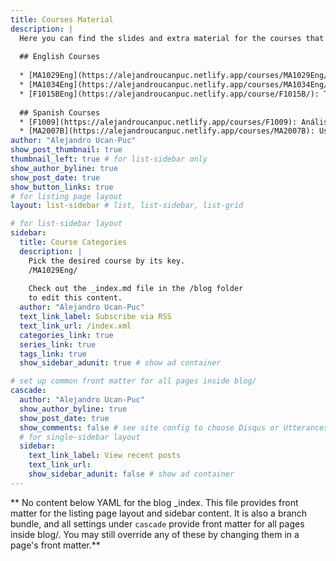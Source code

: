 ```yaml
---
title: Courses Material
description: |
  Here you can find the slides and extra material for the courses that I've been giving here at Tec de Monterrey Campus Monterrey.
  
  ## English Courses
  
  * [MA1029Eng](https://alejandroucanpuc.netlify.app/courses/MA1029Eng/): Intermediate Mathematical Modeling.
  * [MA1034Eng](https://alejandroucanpuc.netlify.app/courses/MA1034Eng/): Process Modelling using Linear Algebra.
  * [F1015BEng](https://alejandroucanpuc.netlify.app/course/F1015B/): Thermodynamics Modeling in Engineering.
  
  ## Spanish Courses
  * [F1009](https://alejandroucanpuc.netlify.app/courses/F1009): Análisis de Métodos Matemáticos para la Física.
  * [MA2007B](https://alejandroucanpuc.netlify.app/courses/MA2007B): Uso de Geometría y Topología para la Ciencia de Datos.
author: "Alejandro Ucan-Puc"
show_post_thumbnail: true
thumbnail_left: true # for list-sidebar only
show_author_byline: true
show_post_date: true
show_button_links: true
# for listing page layout
layout: list-sidebar # list, list-sidebar, list-grid

# for list-sidebar layout
sidebar: 
  title: Course Categories
  description: |
    Pick the desired course by its key.
    /MA1029Eng/
    
    Check out the _index.md file in the /blog folder 
    to edit this content. 
  author: "Alejandro Ucan-Puc"
  text_link_label: Subscribe via RSS
  text_link_url: /index.xml
  categories_link: true
  series_link: true
  tags_link: true
  show_sidebar_adunit: true # show ad container

# set up common front matter for all pages inside blog/
cascade:
  author: "Alejandro Ucan-Puc"
  show_author_byline: true
  show_post_date: true
  show_comments: false # see site config to choose Disqus or Utterances
  # for single-sidebar layout
  sidebar:
    text_link_label: View recent posts
    text_link_url: 
    show_sidebar_adunit: false # show ad container
---
```


** No content below YAML for the blog _index. This file provides front matter for the listing page layout and sidebar content. It is also a branch bundle, and all settings under `cascade` provide front matter for all pages inside blog/. You may still override any of these by changing them in a page's front matter.**
